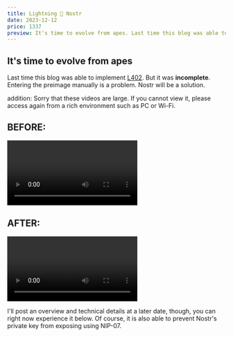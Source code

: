 ```yaml
---
title: Lightning 🤝 Nostr
date: 2023-12-12
price: 1337
preview: It's time to evolve from apes. Last time this blog was able to implement [L402](https://github.com/lightning/blips/pull/26). But it was incomplete. Entering the preimage manually was a problem. Nostr is a solution.
---
```


## It's time to evolve from apes

Last time this blog was able to implement [L402](https://github.com/lightning/blips/pull/26). But it was **incomplete**.
Entering the preimage manually is a problem. Nostr will be a solution.

addition: Sorry that these videos are large. If you cannot view it, please access again from a rich environment such as PC or Wi-Fi.

## BEFORE:

![](./before.webm)

## AFTER:

![](./after.webm)

I'll post an overview and technical details at a later date, though, you can right now experience it below. Of course, it is also able to prevent Nostr's private key from exposing using NIP-07.

<hr class="l402" hidden>
